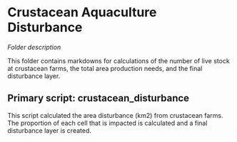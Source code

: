 # Crustacean Aquaculture Disturbance

_Folder description_

This folder contains markdowns for calculations of the number of live stock at crustacean farms, the total area production needs, and the final disturbance layer.

## Primary script: crustacean_disturbance
This script calculated the area disturbance (km2) from crustacean farms. The proportion of each cell that is impacted is calculated and a final disturbance layer is created.

